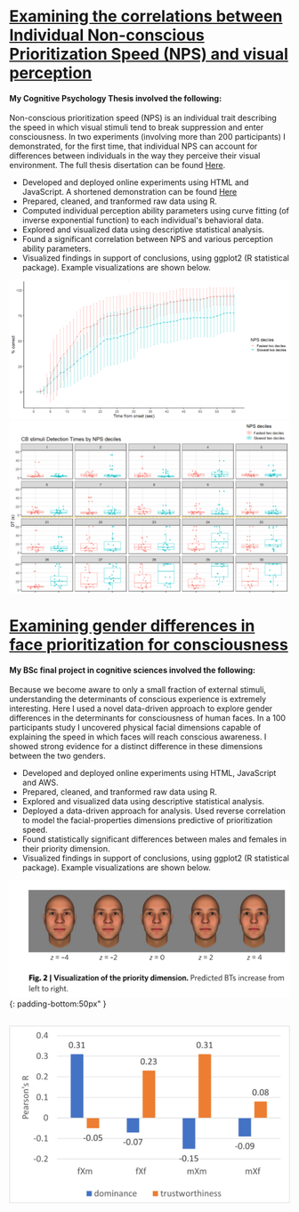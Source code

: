 # [Examining the correlations between Individual Non-conscious Prioritization Speed (NPS) and visual perception](https://github.com/yuvalharr/yuvalharr.github.io.git)
#### My Cognitive Psychology Thesis involved the following:
Non-conscious prioritization speed (NPS) is an individual trait describing the speed in which visual stimuli tend to break suppression and enter consciousness. In two experiments (involving more than 200 participants) I demonstrated, for the first time, that individual NPS can account for differences between individuals in the way they perceive their visual environment. The full thesis disertation can be found [Here](https://drive.google.com/file/d/1PHbzWVxbYOU8stQTAU1QyyJ63_4lYkLT/view).

* Developed and deployed online experiments using HTML and JavaScript. A shortened demonstration can be found [Here](https://3ldplsixld.cognition.run/)
* Prepared, cleaned, and tranformed raw data using R.
* Computed individual perception ability parameters using curve fitting (of inverse exponential function) to each individual's behavioral data.
* Explored and visualized data using descriptive statistical analysis.
* Found a significant correlation between NPS and various perception ability parameters.
* Visualized findings in support of conclusions, using ggplot2 (R statistical package). Example visualizations are shown below.

![](/images/Picture3.png)
![](/images/Picture2.png)


# [Examining gender differences in face prioritization for consciousness](https://github.com/yuvalharr/yuvalharr.github.io.git)
#### My BSc final project in cognitive sciences involved the following:
Because we become aware to only a small fraction of external stimuli, understanding the determinants of conscious experience is extremely interesting. Here I used a novel data-driven approach to explore gender differences in the determinants for consciousness of human faces. In a 100 participants study I uncovered physical facial dimensions capable of explaining the speed in which faces will reach conscious awareness. I showed strong evidence for a distinct difference in these dimensions between the two genders.

* Developed and deployed online experiments using HTML, JavaScript and AWS.
* Prepared, cleaned, and tranformed raw data using R.
* Explored and visualized data using descriptive statistical analysis.
* Deployed a data-driven approach for analysis. Used reverse correlation to model the facial-properties dimensions predictive of prioritization speed.
* Found statistically significant differences between males and females in their priority dimension.
* Visualized findings in support of conclusions, using ggplot2 (R statistical package). Example visualizations are shown below.

![](/images/proj2_1.png){: padding-bottom:50px" }

&nbsp; &nbsp; &nbsp; &nbsp;
![](/images/proj2_2.png)
